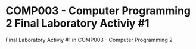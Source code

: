 # COMP003 - Computer Programming 2 Final Laboratory Activiy #1 

Final Laboratory Activiy #1 in COMP003 - Computer Programming 2
